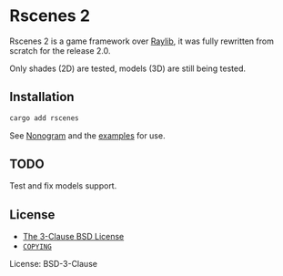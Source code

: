 [`COPYING`]: https://github.com/cacilhas/rscenes/blob/master/COPYING
[examples]: https://github.com/cacilhas/rscenes/blob/master/examples/
[Nonogram]: https://github.com/cacilhas/rscenes/blob/master/nonogram/
[Raylib]: https://crates.io/crates/raylib
[The 3-Clause BSD License]: https://opensource.org/license/bsd-3-clause/

# Rscenes 2

Rscenes 2 is a game framework over [Raylib][], it was fully rewritten from
scratch for the release 2.0.

Only shades (2D) are tested, models (3D) are still being tested.

## Installation

```sh
cargo add rscenes
```

See [Nonogram][] and the [examples][] for use.

## TODO

Test and fix models support.

## License

- [The 3-Clause BSD License][]
- [`COPYING`][]

License: BSD-3-Clause
